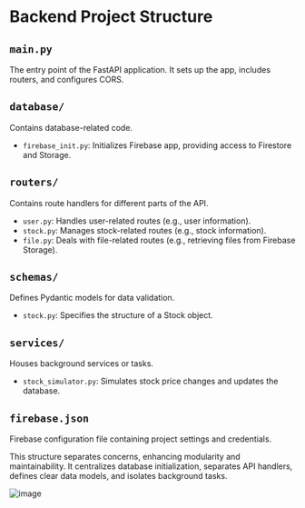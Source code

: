 # Backend Project Structure

## `main.py`
The entry point of the FastAPI application. It sets up the app, includes routers, and configures CORS.

## `database/`
Contains database-related code.
- `firebase_init.py`: Initializes Firebase app, providing access to Firestore and Storage.

## `routers/`
Contains route handlers for different parts of the API.
- `user.py`: Handles user-related routes (e.g., user information).
- `stock.py`: Manages stock-related routes (e.g., stock information).
- `file.py`: Deals with file-related routes (e.g., retrieving files from Firebase Storage).

## `schemas/`
Defines Pydantic models for data validation.
- `stock.py`: Specifies the structure of a Stock object.

## `services/`
Houses background services or tasks.
- `stock_simulator.py`: Simulates stock price changes and updates the database.

## `firebase.json`
Firebase configuration file containing project settings and credentials.

This structure separates concerns, enhancing modularity and maintainability. It centralizes database initialization, separates API handlers, defines clear data models, and isolates background tasks.


![image](https://github.com/wreckage0907/Penny/assets/119794177/11f7a595-e7a5-4587-b054-f265da8f8aad)
